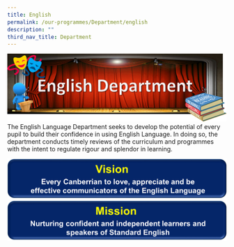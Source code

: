 ```yaml
---
title: English
permalink: /our-programmes/Department/english
description: ""
third_nav_title: Department
---
```

![](/images/English%20Dept%20Banner.png)
The English Language Department seeks to develop the potential of every pupil to build their confidence in using English Language. In doing so, the department conducts timely reviews of the curriculum and programmes with the intent to regulate rigour and splendor in learning.

![](/images/Eng%20Vision%20Banner.png)
![](/images/Eng%20Mission%20Banner.png)